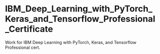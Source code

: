 # IBM_Deep_Learning_with_PyTorch_Keras_and_Tensorflow_Professional_Certificate
Work for IBM Deep Learning with PyTorch, Keras, and Tensorflow Professional cert.